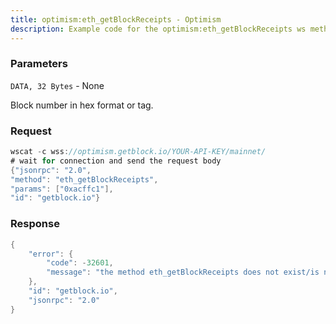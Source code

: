 ```yaml
---
title: optimism:eth_getBlockReceipts - Optimism
description: Example code for the optimism:eth_getBlockReceipts ws method. Сomplete guide on how to use optimism:eth_getBlockReceipts ws in GetBlock.io Web3 documentation.
---
```


### Parameters


`DATA, 32 Bytes` - None

Block number in hex format or tag.

### Request

``` java
wscat -c wss://optimism.getblock.io/YOUR-API-KEY/mainnet/ 
# wait for connection and send the request body 
{"jsonrpc": "2.0",
"method": "eth_getBlockReceipts",
"params": ["0xacffc1"],
"id": "getblock.io"}
```

###  Response

``` java
{
    "error": {
        "code": -32601,
        "message": "the method eth_getBlockReceipts does not exist/is not available"
    },
    "id": "getblock.io",
    "jsonrpc": "2.0"
}
```

